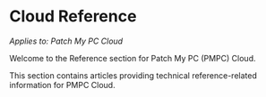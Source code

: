 # Cloud Reference

_Applies to: Patch My PC Cloud_

Welcome to the Reference section for Patch My PC (PMPC) Cloud.

This section contains articles providing technical reference-related information for PMPC Cloud.